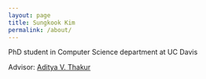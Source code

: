 ```yaml
---
layout: page
title: Sungkook Kim
permalink: /about/
---
```


PhD student in Computer Science department at UC Davis

Advisor: [Aditya V. Thakur](http://thakur.cs.ucdavis.edu/)

<!---
### Contact me

[email@domain.com](mailto:email@domain.com)
--->
